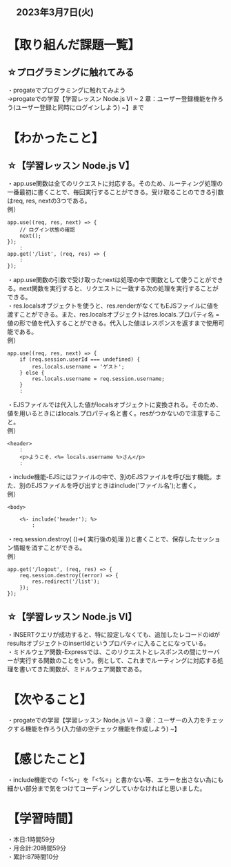 ## 　2023年3月7日(火)
# 【取り組んだ課題一覧】
## ☆プログラミングに触れてみる
・progateでプログラミングに触れてみよう  
→progateでの学習【学習レッスン Node.js VI ~ 2 章：ユーザー登録機能を作ろう(ユーザー登録と同時にログインしよう) ~】まで
# 【わかったこと】
## ☆【学習レッスン Node.js V】
・app.use関数は全てのリクエストに対応する。そのため、ルーティング処理の一番最初に書くことで、毎回実行することができる。受け取ることのできる引数はreq, res, nextの3つである。<br>
例）<br>

    app.use((req, res, next) => {
        // ログイン状態の確認
        next();
    });
        :
    app.get('/list', (req, res) => {
        :
    });
・app.use関数の引数で受け取ったnextは処理の中で関数として使うことができる。next関数を実行すると、リクエストに一致する次の処理を実行することができる。<br>
・res.localsオブジェクトを使うと、res.renderがなくてもEJSファイルに値を渡すことができる。また、res.localsオブジェクトはres.locals.プロパティ名 = 値の形で値を代入することができる。代入した値はレスポンスを返すまで使用可能である。<br>
例）<br>

    app.use((req, res, next) => {
        if (req.session.userId === undefined) {
            res.locals.username = 'ゲスト';
        } else {
            res.locals.username = req.session.username;
        }
        :
・EJSファイルでは代入した値がlocalsオブジェクトに変換される。そのため、値を用いるときにはlocals.プロパティ名と書く。resがつかないので注意すること。<br>
例）<br>

    <header>
        :
        <p>ようこそ、<%= locals.username %>さん</p>
        :
・include機能-EJSにはファイルの中で、別のEJSファイルを呼び出す機能。また、別のEJSファイルを呼び出すときはinclude('ファイル名');と書く。<br>
例）<br>

    <body>

        <%- include('header'); %>
            :
・req.session.destroy( ()=>{ 実行後の処理 })と書くことで、保存したセッション情報を消すことができる。<br>
例）<br>

    app.get('/logout', (req, res) => {
        req.session.destroy((error) => {
            res.redirect('/list');
        });
    });
## ☆【学習レッスン Node.js VI】
・INSERTクエリが成功すると、特に設定しなくても、追加したレコードのidがresultsオブジェクトのinsertIdというプロパティに入ることになっている。<br>
・ミドルウェア関数-Expressでは、このリクエストとレスポンスの間にサーバーが実行する関数のことをいう。例として、これまでルーティングに対応する処理を書いてきた関数が、ミドルウェア関数である。
# 【次やること】
・progateでの学習【学習レッスン Node.js VI ~ 3 章：ユーザーの入力をチェックする機能を作ろう(入力値の空チェック機能を作成しよう) ~】
# 【感じたこと】
・include機能での「<%-」を「<%=」と書かない等、エラーを出さない為にも細かい部分まで気をつけてコーディングしていかなければと思いました。<br>
# 【学習時間】
・本日:1時間59分<br>
・月合計:20時間59分<br>
・累計:87時間10分
